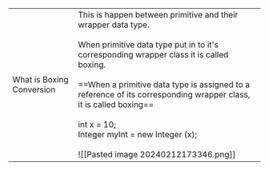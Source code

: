 
|                           |                                                                                                                                                                                                                                                                                                                                                                                               |
| ------------------------- | --------------------------------------------------------------------------------------------------------------------------------------------------------------------------------------------------------------------------------------------------------------------------------------------------------------------------------------------------------------------------------------------- |
| What is Boxing Conversion | This is happen between primitive and their wrapper data type.<br><br>When primitive data type put in to it's corresponding wrapper class it is called boxing.<br><br>==When a primitive data type is assigned to a reference of its corresponding wrapper class, it is called boxing==<br><br>int x = 10;<br>Integer myInt = new Integer (x);<br><br>![[Pasted image 20240212173346.png]]<br> |
